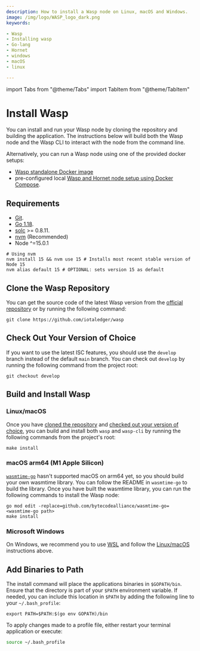```yaml
---
description: How to install a Wasp node on Linux, macOS and Windows.
image: /img/logo/WASP_logo_dark.png
keywords:

- Wasp
- Installing wasp
- Go-lang
- Hornet
- windows
- macOS
- linux

---
```


import Tabs from "@theme/Tabs"
import TabItem from "@theme/TabItem"

# Install Wasp

You can install and run your Wasp node by cloning the repository and building the application. The instructions below
will build both the Wasp node and the Wasp CLI to interact with the node from the command line.

Alternatively, you can run a Wasp node using one of the provided docker setups:

- [Wasp standalone Docker image](docker_standalone.md)
- pre-configured local [Wasp and Hornet node setup using Docker Compose](../development_tools/docker_preconfigured.md).

## Requirements

- [Git](https://git-scm.com/).
- [Go 1.18](https://golang.org/doc/install).
- [solc](https://docs.soliditylang.org/en/v0.8.9/installing-solidity.html) >= 0.8.11.
- [nvm](https://github.com/nvm-sh/nvm#installing-and-updating) (Recommended)
- Node ^=15.0.1
```shell
# Using nvm
nvm install 15 && nvm use 15 # Installs most recent stable version of Node 15
nvm alias default 15 # OPTIONAL: sets version 15 as default
```

## Clone the Wasp Repository

You can get the source code of the latest Wasp version from
the [official repository](https://github.com/iotaledger/wasp) or by running the following command:

```shell
git clone https://github.com/iotaledger/wasp
```

## Check Out Your Version of Choice

If you want to use the latest ISC features, you should use the `develop` branch instead of the default `main` branch.
You can check out `develop` by running the following command from the project root:

```shell
git checkout develop
```

## Build and Install Wasp

### Linux/macOS

Once you have [cloned the repository](#clone-the-wasp-repository)
and [checked out your version of choice](#check-out-your-version-of-choice), you can build and install both `wasp`
and `wasp-cli` by running the following commands from the project's root:

```shell
make install
```

### macOS arm64 (M1 Apple Silicon)

[`wasmtime-go`](https://github.com/bytecodealliance/wasmtime-go) hasn't supported macOS on arm64 yet, so you should
build your own wasmtime library. You can follow the README in `wasmtime-go` to build the library.
Once you have built the wasmtime library, you can run the following commands to install the Wasp node:

```shell
go mod edit -replace=github.com/bytecodealliance/wasmtime-go=<wasmtime-go path>
make install
```

### Microsoft Windows

On Windows, we recommend you to use [WSL](https://docs.microsoft.com/en-us/windows/wsl/install) and follow
the [Linux/macOS](#linuxmacos) instructions above.

##  Add Binaries to Path

The install command will place the applications binaries in `$GOPATH/bin`.
Ensure that the directory is part of your `$PATH` environment variable.
If needed, you can include this location in `$PATH` by adding the following line to your `~/.bash_profile`:

```shell
export PATH=$PATH:$(go env GOPATH)/bin
```

To apply changes made to a profile file, either restart your terminal application or execute:

```bash
source ~/.bash_profile
```
